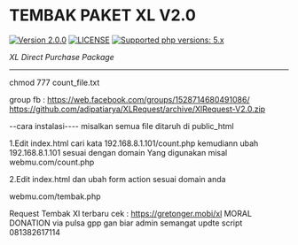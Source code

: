 # TEMBAK PAKET XL V2.0

 [![Version 2.0.0](https://img.shields.io/badge/version-1.0.0-green.svg "Version 1.0.0")](#) [![LICENSE](https://img.shields.io/badge/licence-GPL--3.0-blue.svg "LICENSE")](https://github.com/adipatiarya/XLRequest/blob/master/LICENSE) [![Supported php versions: 5.x](https://img.shields.io/badge/php-5.x-green.svg "Supported php versions: 5.x")](https://www.python.org/downloads/)

*XL Direct Purchase Package*

----
chmod 777 count_file.txt

group fb : https://web.facebook.com/groups/1528714680491086/
https://github.com/adipatiarya/XLRequest/archive/XlRequest-V2.0.zip


--cara instalasi----
misalkan semua file ditaruh di public_html

1.Edit index.html cari kata 192.168.8.1.101/count.php 
kemudiann ubah 192.168.8.1.101 sesuai dengan domain Yang digunakan
misal webmu.com/count.php


2.Edit index.html dan ubah form action sesuai domain anda

webmu.com/tembak.php



Request Tembak Xl terbaru cek : https://gretonger.mobi/xl
MORAL DONATION
via pulsa gpp gan biar admin semangat updte script
081382617114
